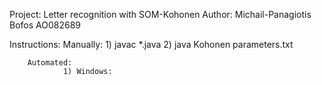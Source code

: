Project: Letter recognition with SOM-Kohonen
Author: Michail-Panagiotis Bofos AO082689

Instructions:
        Manually: 
                1) javac *.java
                2) java Kohonen parameters.txt

        Automated:
                1) Windows: 
